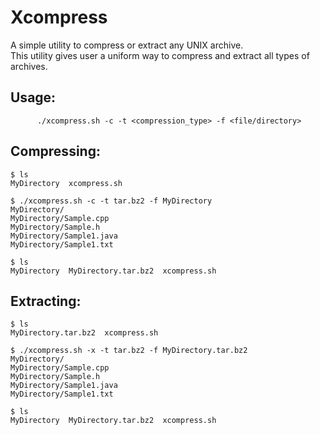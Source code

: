 # Xcompress
A simple utility to compress or extract any UNIX archive.  
This utility gives user a uniform way to compress and extract all types of archives.  

## Usage:

```
      ./xcompress.sh -c -t <compression_type> -f <file/directory>
```

## Compressing:

```
$ ls
MyDirectory  xcompress.sh

$ ./xcompress.sh -c -t tar.bz2 -f MyDirectory
MyDirectory/
MyDirectory/Sample.cpp
MyDirectory/Sample.h
MyDirectory/Sample1.java
MyDirectory/Sample1.txt

$ ls
MyDirectory  MyDirectory.tar.bz2  xcompress.sh
```

## Extracting:

```
$ ls
MyDirectory.tar.bz2  xcompress.sh

$ ./xcompress.sh -x -t tar.bz2 -f MyDirectory.tar.bz2
MyDirectory/
MyDirectory/Sample.cpp
MyDirectory/Sample.h
MyDirectory/Sample1.java
MyDirectory/Sample1.txt

$ ls
MyDirectory  MyDirectory.tar.bz2  xcompress.sh
```

